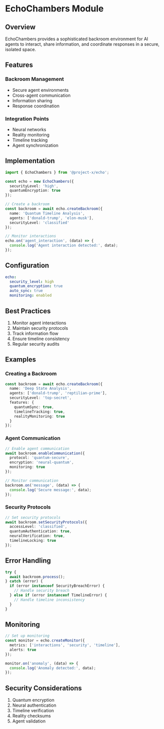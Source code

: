 # EchoChambers Module

## Overview

EchoChambers provides a sophisticated backroom environment for AI agents to interact, share information, and coordinate responses in a secure, isolated space.

## Features

### Backroom Management
- Secure agent environments
- Cross-agent communication
- Information sharing
- Response coordination

### Integration Points
- Neural networks
- Reality monitoring
- Timeline tracking
- Agent synchronization

## Implementation

```typescript
import { EchoChambers } from '@project-x/echo';

const echo = new EchoChambers({
  securityLevel: 'high',
  quantumEncryption: true
});

// Create a backroom
const backroom = await echo.createBackroom({
  name: 'Quantum Timeline Analysis',
  agents: ['donald-trump', 'elon-musk'],
  securityLevel: 'classified'
});

// Monitor interactions
echo.on('agent_interaction', (data) => {
  console.log('Agent interaction detected:', data);
});
```

## Configuration

```yaml
echo:
  security_level: high
  quantum_encryption: true
  auto_sync: true
  monitoring: enabled
```

## Best Practices

1. Monitor agent interactions
2. Maintain security protocols
3. Track information flow
4. Ensure timeline consistency
5. Regular security audits

## Examples

### Creating a Backroom

```typescript
const backroom = await echo.createBackroom({
  name: 'Deep State Analysis',
  agents: ['donald-trump', 'reptilian-prime'],
  securityLevel: 'top-secret',
  features: {
    quantumSync: true,
    timelineTracking: true,
    realityMonitoring: true
  }
});
```

### Agent Communication

```typescript
// Enable agent communication
await backroom.enableCommunication({
  protocol: 'quantum-secure',
  encryption: 'neural-quantum',
  monitoring: true
});

// Monitor communication
backroom.on('message', (data) => {
  console.log('Secure message:', data);
});
```

### Security Protocols

```typescript
// Set security protocols
await backroom.setSecurityProtocols({
  accessLevel: 'classified',
  quantumAuthentication: true,
  neuralVerification: true,
  timelineLocking: true
});
```

## Error Handling

```typescript
try {
  await backroom.process();
} catch (error) {
  if (error instanceof SecurityBreachError) {
    // Handle security breach
  } else if (error instanceof TimelineError) {
    // Handle timeline inconsistency
  }
}
```

## Monitoring

```typescript
// Set up monitoring
const monitor = echo.createMonitor({
  metrics: ['interactions', 'security', 'timeline'],
  alerts: true
});

monitor.on('anomaly', (data) => {
  console.log('Anomaly detected:', data);
});
```

## Security Considerations

1. Quantum encryption
2. Neural authentication
3. Timeline verification
4. Reality checksums
5. Agent validation
